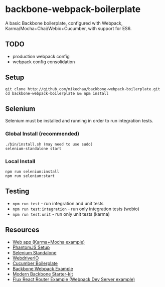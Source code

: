 # backbone-webpack-boilerplate

A basic Backbone boilerplate, configured with Webpack, Karma/Mocha+Chai/Webio+Cucumber, with support for ES6.

## TODO

- production webpack config
- webpack config consolidation

## Setup

```
git clone http://github.com/mikechau/backbone-webpack-boilerplate.git
cd backbone-webpack-boilerplate && npm install
```

## Selenium

Selenium must be installed and running in order to run integration tests.

### Global Install (recommended)

```
./bin/install.sh (may need to use sudo)
selenium-standalone start
```

### Local Install

```
npm run selenium:install
npm run selenium:start
```

## Testing

- `npm run test` - run integration and unit tests
- `npm run test:integration` - run only integration tests (webio)
- `npm run test:unit` - run only unit tests (karma)

## Resources

- [Web app (Karma+Mocha example)](https://github.com/cesarandreu/web-app)
- [PhantomJS Setup](https://github.com/angular/protractor/blob/master/docs/browser-setup.md#setting-up-phantomjs)
- [Selenium Standalone](https://github.com/vvo/selenium-standalone)
- [WebdriverIO](https://github.com/webdriverio/webdriverio)
- [Cucumber Boilerplate](https://github.com/webdriverio/cucumber-boilerplate)
- [Backbone Webpack Example](https://github.com/jerrysu/backbone-webpack-example)
- [Modern Backbone Starter-kit](https://github.com/sabarasaba/modern-backbone-starterkit)
- [Flux React Router Example (Webpack Dev Server example)](https://github.com/gaearon/flux-react-router-example)
